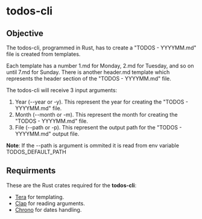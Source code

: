 # todos-cli

## Objective

The todos-cli, programmed in Rust, has to create a "TODOS - YYYYMM.md" file is created from
templates.

Each template has a number 1.md for Monday, 2.md for Tuesday, and so on until
7.md for Sunday. There is another header.md template which represents the header
section of the "TODOS - YYYYMM.md" file.

The todos-cli will receive 3 input arguments:

1. Year (--year or -y). This represent the year for creating the "TODOS -
   YYYYMM.md" file.
2. Month (--month or -m). This represent the month for creating the "TODOS -
   YYYYMM.md" file.
3. File (--path or -p). This represent the output path for the "TODOS -
   YYYYMM.md" output file.

**Note**: If the --path is argument is ommited it is read from env variable TODOS_DEFAULT_PATH 

## Requirments

These are the Rust crates required for the **todos-cli**:

- [Tera](https://keats-github-io.translate.goog/tera/docs/) for templating.
- [Clap](https://docs.rs/clap/latest/clap/) for reading arguments.
- [Chrono](https://docs.rs/chrono/latest/chrono/) for dates handling.

